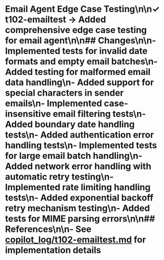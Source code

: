 # Email Agent Edge Case Testing\n\n✓ t102-emailtest → Added comprehensive edge case testing for email agent\n\n## Changes\n\n- Implemented tests for invalid date formats and empty email batches\n- Added testing for malformed email data handling\n- Added support for special characters in sender emails\n- Implemented case-insensitive email filtering tests\n- Added boundary date handling tests\n- Added authentication error handling tests\n- Implemented tests for large email batch handling\n- Added network error handling with automatic retry testing\n- Implemented rate limiting handling tests\n- Added exponential backoff retry mechanism testing\n- Added tests for MIME parsing errors\n\n## References\n\n- See [copilot_log/t102-emailtest.md](../copilot_log/t102-emailtest.md) for implementation details
